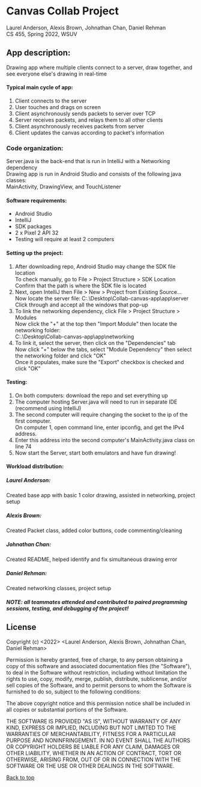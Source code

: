 # Canvas Collab Project
Laurel Anderson, Alexis Brown, Johnathan Chan, Daniel Rehman\
CS 455, Spring 2022, WSUV

## App description:
Drawing app where multiple clients connect to a server, draw together, and see everyone else's drawing in real-time

#### Typical main cycle of app:
1. Client connects to the server
2. User touches and drags on screen
3. Client asynchronously sends packets to server over TCP
4. Server receives packets, and relays them to all other clients
5. Client asynchronously receives packets from server
6. Client updates the canvas according to packet's information

### Code organization:
Server.java is the back-end that is run in IntelliJ with a Networking dependency\
Drawing app is run in Android Studio and consists of the following java classes:\
MainActivity, DrawingView, and TouchListener

#### Software requirements:
* Android Studio
* IntelliJ
* SDK packages
* 2 x Pixel 2 API 32
* Testing will require at least 2 computers

#### Setting up the project:
1. After downloading repo, Android Studio may change the SDK file location\
To check manually, go to File > Project Structure > SDK Location\
Confirm that the path is where the SDK file is located
2. Next, open IntelliJ then File > New > Project from Existing Source...\
Now locate the server file: C:.\Desktop\Collab-canvas-app\app\server\
Click through and accept all the windows that pop-up
3. To link the networking dependency, click File > Project Structure > Modules\
Now click the "+" at the top then "Import Module" then locate the networking folder:\
C:.\Desktop\Collab-canvas-app\app\networking
4. To link it, select the server, then click on the "Dependencies" tab\
Now click "+" below the tabs, select "Module Dependency" then select the networking folder and click "OK"\
Once it populates, make sure the "Export" checkbox is checked and click "OK"

#### Testing:
1. On both computers: download the repo and set everything up
2. The computer hosting Server.java will need to run in separate IDE (recommend using IntelliJ)
3. The second computer will require changing the socket to the ip of the first computer.\
   On computer 1, open command line, enter ipconfig, and get the IPv4 address.
5. Enter this address into the second computer's MainActivity.java class on line 74
6. Now start the Server, start both emulators and have fun drawing!

#### Workload distribution:
##### Laurel Anderson:
Created base app with basic 1 color drawing, assisted in networking, project setup
##### Alexis Brown:
Created Packet class, added color buttons, code commenting/cleaning
##### Johnathan Chan:
Created README, helped identify and fix simultaneous drawing error
##### Daniel Rehman:
Created networking classes, project setup
##### NOTE: all teammates attended and contributed to paired programming sessions, testing, and debugging of the project!

## License
Copyright (c) <2022> <Laurel Anderson, Alexis Brown, Johnathan Chan, Daniel Rehman>

Permission is hereby granted, free of charge, to any person obtaining a copy
of this software and associated documentation files (the "Software"), to deal
in the Software without restriction, including without limitation the rights
to use, copy, modify, merge, publish, distribute, sublicense, and/or sell
copies of the Software, and to permit persons to whom the Software is
furnished to do so, subject to the following conditions:

The above copyright notice and this permission notice shall be included in all
copies or substantial portions of the Software.

THE SOFTWARE IS PROVIDED "AS IS", WITHOUT WARRANTY OF ANY KIND, EXPRESS OR
IMPLIED, INCLUDING BUT NOT LIMITED TO THE WARRANTIES OF MERCHANTABILITY,
FITNESS FOR A PARTICULAR PURPOSE AND NONINFRINGEMENT. IN NO EVENT SHALL THE
AUTHORS OR COPYRIGHT HOLDERS BE LIABLE FOR ANY CLAIM, DAMAGES OR OTHER
LIABILITY, WHETHER IN AN ACTION OF CONTRACT, TORT OR OTHERWISE, ARISING FROM,
OUT OF OR IN CONNECTION WITH THE SOFTWARE OR THE USE OR OTHER DEALINGS IN THE
SOFTWARE.

[Back to top](#canvas-collab-project)
